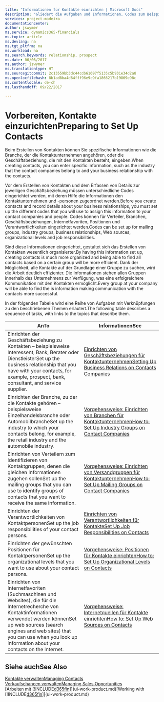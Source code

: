 ```yaml
---
title: "Informationen für Kontakte einrichten | Microsoft Docs"
description: "Gliedert die Aufgaben und Informationen, Codes zum Beispiel über Branchen und Geschäftsbeziehungen festzulegen, bevor Sie Kontakte erstellen."
services: project-madeira
documentationcenter: 
author: jswymer
ms.service: dynamics365-financials
ms.topic: article
ms.devlang: na
ms.tgt_pltfrm: na
ms.workload: na
ms.search.keywords: relationship, prospect
ms.date: 06/06/2017
ms.author: jswymer
ms.translationtype: HT
ms.sourcegitcommit: 2c13559bb3dc44cdb61697f5135c5b931e34d2a8
ms.openlocfilehash: 8b1ad8ba4d64fff96e9c9fa1866217b19869e98c
ms.contentlocale: de-ch
ms.lasthandoff: 09/22/2017

---
```

# <a name="preparing-to-set-up-contacts"></a><span data-ttu-id="cf054-103">Vorbereiten, Kontakte einzurichten</span><span class="sxs-lookup"><span data-stu-id="cf054-103">Preparing to Set Up Contacts</span></span>
<span data-ttu-id="cf054-104">Beim Erstellen von Kontakten können Sie spezifische Informationen wie die Branche, der die Kontaktunternehmen angehören, oder die Geschäftsbeziehung, die mit den Kontakten besteht, eingeben.</span><span class="sxs-lookup"><span data-stu-id="cf054-104">When creating contacts, you can enter specific information, such as the industry that the contact companies belong to and your business relationship with the contacts.</span></span>

<span data-ttu-id="cf054-105">Vor dem Erstellen von Kontakten und dem Erfassen von Details zur jeweiligen Geschäftsbeziehung müssen unterschiedliche Codes eingerichtet werden, mit deren Hilfe die Informationen den Kontaktunternehmen und -personen zugeordnet werden.</span><span class="sxs-lookup"><span data-stu-id="cf054-105">Before you create contacts and record details about your business relationships, you must set up the different codes that you will use to assign this information to your contact companies and people.</span></span> <span data-ttu-id="cf054-106">Codes können für Verteiler, Branchen, Geschäftsbeziehungen, Internetfavoriten, Positionen und Verantwortlichkeiten eingerichtet werden.</span><span class="sxs-lookup"><span data-stu-id="cf054-106">Codes can be set up for mailing groups, industry groups, business relationships, Web sources, organizational levels and job responsibilities.</span></span>

<span data-ttu-id="cf054-107">Sind diese Informationen eingerichtet, gestaltet sich das Erstellen von Kontakten wesentlich organisierter.</span><span class="sxs-lookup"><span data-stu-id="cf054-107">By having this information set up, creating contacts is much more organized and being able to find all contacts based on a certain group will be more efficient.</span></span> <span data-ttu-id="cf054-108">Dank der Möglichkeit, alle Kontakte auf der Grundlage einer Gruppe zu suchen, wird die Arbeit deutlich effizienter. Die Informationen stehen allen Gruppen innerhalb des Unternehmens zur Verfügung, was eine erfolgreichere Kommunikation mit den Kontakten ermöglicht.</span><span class="sxs-lookup"><span data-stu-id="cf054-108">Every group at your company will be able to find the is information making communication with the contacts more successful.</span></span>

<span data-ttu-id="cf054-109">In der folgenden Tabelle wird eine Reihe von Aufgaben mit Verknüpfungen zu den beschriebenen Themen erläutert.</span><span class="sxs-lookup"><span data-stu-id="cf054-109">The following table describes a sequence of tasks, with links to the topics that describe them.</span></span> 

| <span data-ttu-id="cf054-110">An</span><span class="sxs-lookup"><span data-stu-id="cf054-110">To</span></span> | <span data-ttu-id="cf054-111">Informationen</span><span class="sxs-lookup"><span data-stu-id="cf054-111">See</span></span> |
| --- | --- |
| <span data-ttu-id="cf054-112">Einrichten der Geschäftsbeziehung zu Kontakten – beispielsweise Interessent, Bank, Berater oder Dienstleister</span><span class="sxs-lookup"><span data-stu-id="cf054-112">Set up the business relationship that you have with your contacts, for example, prospect, bank, consultant, and service supplier.</span></span> |[<span data-ttu-id="cf054-113">Einrichten von Geschäftsbeziehungen für Kontaktunternehmen</span><span class="sxs-lookup"><span data-stu-id="cf054-113">Setting Up Business Relations on Contacts Companies</span></span>](marketing-business-relations.md) |
| <span data-ttu-id="cf054-114">Einrichten der Branche, zu der die Kontakte gehören – beispielsweise Einzelhandelsbranche oder Automobilbranche</span><span class="sxs-lookup"><span data-stu-id="cf054-114">Set up the industry to which your contacts belong, for example, the retail industry and the automobile industry.</span></span> |[<span data-ttu-id="cf054-115">Vorgehensweise: Einrichten von Branchen für Kontaktunternehmen</span><span class="sxs-lookup"><span data-stu-id="cf054-115">How to: Set Up Industry Groups on Contact Companies</span></span>](marketing-industry-groups.md) |
| <span data-ttu-id="cf054-116">Einrichten von Verteilern zum Identifizieren von Kontaktgruppen, denen die gleichen Informationen zugehen sollen</span><span class="sxs-lookup"><span data-stu-id="cf054-116">Set up the mailing groups that you can use to identify groups of contacts that you want to receive the same information.</span></span> |[<span data-ttu-id="cf054-117">Vorgehensweise: Einrichten von Versandgruppen für Kontaktunternehmen</span><span class="sxs-lookup"><span data-stu-id="cf054-117">How to: Set Up Mailing Groups on Contact Companies</span></span>](marketing-mailing-groups.md) |
| <span data-ttu-id="cf054-118">Einrichten der Verantwortlichkeiten von Kontaktpersonen</span><span class="sxs-lookup"><span data-stu-id="cf054-118">Set up the job responsibilities of your contact persons.</span></span> |[<span data-ttu-id="cf054-119">Einrichten von Verantwortlichkeiten für Kontakte</span><span class="sxs-lookup"><span data-stu-id="cf054-119">Set Up Job Responsibilities on Contacts</span></span>](marketing-job-responsibilities.md) |
| <span data-ttu-id="cf054-120">Einrichten der gewünschten Positionen für Kontaktpersonen</span><span class="sxs-lookup"><span data-stu-id="cf054-120">Set up the organizational levels that you want to use about your contact persons.</span></span> |[<span data-ttu-id="cf054-121">Vorgehensweise: Positionen für Kontakte einrichten</span><span class="sxs-lookup"><span data-stu-id="cf054-121">How to: Set Up Organizational Levels on Contacts</span></span>](marketing-organizational-levels.md) |
| <span data-ttu-id="cf054-122">Einrichten von Internetfavoriten (Suchmaschinen und Websites), die für die Internetrecherche von Kontaktinformationen verwendet werden können</span><span class="sxs-lookup"><span data-stu-id="cf054-122">Set up web sources (search engines and web sites) that you can use when you look up information about your contacts on the Internet.</span></span> |[<span data-ttu-id="cf054-123">Vorgehensweise: Internetquellen für Kontakte einrichten</span><span class="sxs-lookup"><span data-stu-id="cf054-123">How to: Set Up Web Sources on Contacts</span></span>](marketing-web-sources.md) |

## <a name="see-also"></a><span data-ttu-id="cf054-124">Siehe auch</span><span class="sxs-lookup"><span data-stu-id="cf054-124">See Also</span></span>
[<span data-ttu-id="cf054-125">Kontakte verwalten</span><span class="sxs-lookup"><span data-stu-id="cf054-125">Managing Contacts</span></span>](marketing-contacts.md)  
[<span data-ttu-id="cf054-126">Verkaufschancen verwalten</span><span class="sxs-lookup"><span data-stu-id="cf054-126">Managing Sales Opportunities</span></span>](marketing-manage-sales-opportunities.md)  
<span data-ttu-id="cf054-127">[Arbeiten mit [!INCLUDE[d365fin](includes/d365fin_md.md)]](ui-work-product.md)</span><span class="sxs-lookup"><span data-stu-id="cf054-127">[Working with [!INCLUDE[d365fin](includes/d365fin_md.md)]](ui-work-product.md)</span></span>

